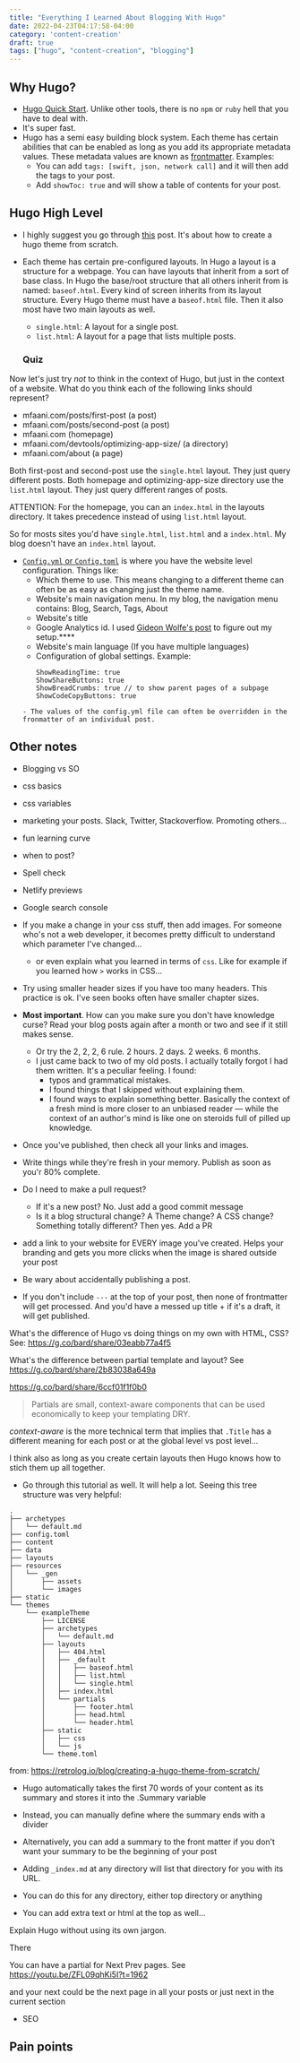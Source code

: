 ```yaml
---
title: "Everything I Learned About Blogging With Hugo"
date: 2022-04-23T04:17:58-04:00
category: 'content-creation'
draft: true
tags: ["hugo", "content-creation", "blogging"]
---
```



## Why Hugo?

- [Hugo Quick Start](https://gohugo.io/getting-started/quick-start/). Unlike other tools, there is no `npm` or `ruby` hell that you have to deal with. 
- It's super fast.
- Hugo has a semi easy building block system. Each theme has certain abilities that can be enabled as long as you add its appropriate metadata values. These metadata values are known as [frontmatter](https://gohugo.io/content-management/front-matter/). Examples:
  - You can add `tags: [swift, json, network call]` and it will then add the tags to your post. 
  - Add `showToc: true` and will show a table of contents for your post.

## Hugo High Level

- I highly suggest you go through [this](https://retrolog.io/blog/creating-a-hugo-theme-from-scratch/) post. It's about how to create a hugo theme from scratch.
- Each theme has certain pre-configured layouts. In Hugo a layout is a structure for a webpage. You can have layouts that inherit from a sort of base class. In Hugo the base/root structure that all others inherit from is named: `baseof.html`. Every kind of screen inherits from its layout structure. Every Hugo theme must have a `baseof.html` file. Then it also most have two main layouts as well. 
    - `single.html`: A layout for a single post.
    - `list.html`: A layout for a page that lists multiple posts.
  
  ### Quiz
Now let's just try _not_ to think in the context of Hugo, but just in the context of a website. What do you think each of the following links should represent?

 - mfaani.com/posts/first-post (a post)
 - mfaani.com/posts/second-post (a post)
 - mfaani.com (homepage)
 - mfaani.com/devtools/optimizing-app-size/ (a directory)
 - mfaani.com/about (a page)

Both first-post and second-post use the `single.html` layout. They just query different posts. 
Both homepage and optimizing-app-size directory use the `list.html` layout. They just query different ranges of posts.

ATTENTION: For the homepage, you can an `index.html` in the layouts directory. It takes precedence instead of using `list.html` layout. 

 So for mosts sites you'd have `single.html`, `list.html` and a `index.html`. My blog doesn't have an `index.html` layout.

- [`Config.yml` or `Config.toml`](https://github.com/mfaani/mfaani/blob/main/config.yml) is where you have the website level configuration. Things like: 
  - Which theme to use. This means changing to a different theme can often be as easy as changing just the theme name.
  - Website's main navigation menu. In my blog, the navigation menu contains: Blog, Search, Tags, About
  - Website's title
  - Google Analytics id. I used [Gideon Wolfe's post](https://gideonwolfe.com/posts/sysadmin/hugo/hugogoogleanalytics) to figure out my setup.****
  - Website's main language (If you have multiple languages)
  - Configuration of global settings. Example:
     ```
     ShowReadingTime: true
     ShowShareButtons: true
     ShowBreadCrumbs: true // to show parent pages of a subpage
     ShowCodeCopyButtons: true
   ```
  - The values of the config.yml file can often be overridden in the fronmatter of an individual post. 

## Other notes
- Blogging vs SO

- css basics
- css variables
- marketing your posts. Slack, Twitter, Stackoverflow. Promoting others...
- fun learning curve
- when to post? 
- Spell check
- Netlify previews

- Google search console
- If you make a change in your css stuff, then add images. For someone who's not a web developer, it becomes pretty difficult to understand which parameter I've changed...
    - or even explain what you learned in terms of `css`. Like for example if you learned how `>` works in CSS...
- Try using smaller header sizes if you have too many headers. This practice is ok. I've seen books often have smaller chapter sizes. 
- **Most important**. How can you make sure you don't have knowledge curse? Read your blog posts again after a month or two and see if it still makes sense. 
    - Or try the 2, 2, 2, 6 rule. 2 hours. 2 days. 2 weeks. 6 months. 
    - I just came back to two of my old posts. I actually totally forgot I had them written. It's a peculiar feeling. I found: 
        - typos and grammatical mistakes. 
        - I found things that I skipped without explaining them. 
        - I found ways to explain something better. 
    Basically the context of a fresh mind is more closer to an unbiased reader — while the context of an author's mind is like one on steroids full of pilled up knowledge.
- Once you've published, then check all your links and images. 
- Write things while they're fresh in your memory. Publish as soon as you'r 80% complete.
- Do I need to make a pull request? 
    - If it's a new post? No. Just add a good commit message
    - Is it a blog structural change? A Theme change? A CSS change? Something totally different? Then yes. Add a PR

- add a link to your website for EVERY image you've created. Helps your branding and gets you more clicks when the image is shared outside your post 
- Be wary about accidentally publishing a post. 
- If you don't include `---` at the top of your post, then none of frontmatter will get processed. And you'd have a messed up title + if it's a draft, it will get published. 

What's the difference of Hugo vs doing things on my own with HTML, CSS? See: https://g.co/bard/share/03eabb77a4f5

What's the difference between partial template and layout? See https://g.co/bard/share/2b83038a649a

https://g.co/bard/share/6ccf01f1f0b0

> Partials are small, context-aware components that can be used economically to keep your templating DRY.

_context-aware_ is the more technical term that implies that `.Title` has a different meaning for each post or at the global level vs post level...

I think also as long as you create certain layouts then Hugo knows how to stich them up all together. 

- Go through this tutorial as well. It will help a lot. Seeing this tree structure was very helpful: 

```
.
├── archetypes
│   └── default.md
├── config.toml
├── content
├── data
├── layouts
├── resources
│   └── _gen
│       ├── assets
│       └── images
├── static
└── themes
    └── exampleTheme
        ├── LICENSE
        ├── archetypes
        │   └── default.md
        ├── layouts
        │   ├── 404.html
        │   ├── _default
        │   │   ├── baseof.html
        │   │   ├── list.html
        │   │   └── single.html
        │   ├── index.html
        │   └── partials
        │       ├── footer.html
        │       ├── head.html
        │       └── header.html
        ├── static
        │   ├── css
        │   └── js
        └── theme.toml
```

from: https://retrolog.io/blog/creating-a-hugo-theme-from-scratch/
- Hugo automatically takes the first 70 words of your content as its summary and stores it into the .Summary variable
- Instead, you can manually define where the summary ends with a <!--more--> divider
- Alternatively, you can add a summary to the front matter if you don’t want your summary to be the beginning of your post

- Adding `_index.md` at any directory will list that directory for you with its URL. 
 - You can do this for any directory, either top directory or anything
 - You can add extra text or html at the top as well...

 Explain Hugo without using its own jargon. 

 There

 

 You can have a partial for Next Prev pages. See https://youtu.be/ZFL09qhKi5I?t=1962

 and your next could be the next page in all your posts or just next in the current section 
- SEO
 ## Pain points
